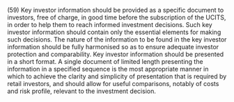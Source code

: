 (59) Key investor information should be provided as a specific document to investors, free of charge, in good time before the subscription of the UCITS, in order to help them to reach informed investment decisions. Such key investor information should contain only the essential elements for making such decisions. The nature of the information to be found in the key investor information should be fully harmonised so as to ensure adequate investor protection and comparability. Key investor information should be presented in a short format. A single document of limited length presenting the information in a specified sequence is the most appropriate manner in which to achieve the clarity and simplicity of presentation that is required by retail investors, and should allow for useful comparisons, notably of costs and risk profile, relevant to the investment decision.
